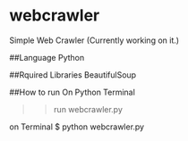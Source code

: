 # webcrawler
Simple Web Crawler (Currently working on it.)

##Language
Python

##Rquired Libraries
BeautifulSoup

##How to run
On Python Terminal
>> run webcrawler.py

on Terminal
$ python webcrawler.py

